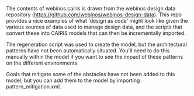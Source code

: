 The contents of webinos.cairis is drawn from the webinos design data repository (https://github.com/webinos/webinos-design-data).  This repo provides a nice examples of what 'design as code' might look like given the various sources of data used to manage design data, and the scripts that convert these into CAIRIS models that can then be incrementally imported.

The regeneration script was used to create the model, but the architectural patterns have not been automatically situated.  You'll need to do this manually within the model if you want to see the impact of these patterns on the different environments.

Goals that mitigate some of the obstacles have not been added to this model, but you can add them to the model by importing pattern_mitigation.xml. 
